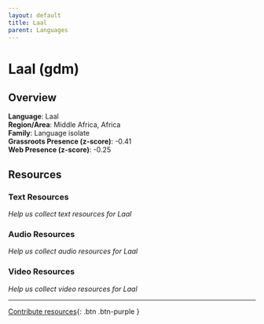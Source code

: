 ```yaml
---
layout: default
title: Laal
parent: Languages
---
```


# Laal (gdm)

## Overview

**Language**: Laal  
**Region/Area**: Middle Africa, Africa  
**Family**: Language isolate  
**Grassroots Presence (z-score)**: -0.41  
**Web Presence (z-score)**: -0.25  

## Resources

### Text Resources
*Help us collect text resources for Laal*

### Audio Resources
*Help us collect audio resources for Laal*

### Video Resources
*Help us collect video resources for Laal*

---

[Contribute resources](https://forms.office.com/e/1SfLJx3u1r){: .btn .btn-purple }
